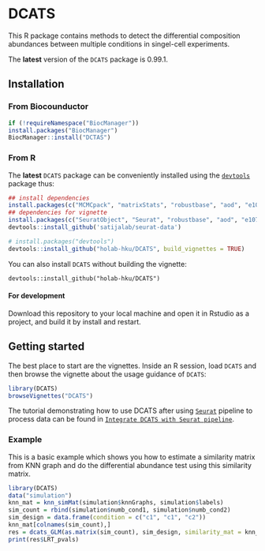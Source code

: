 
<!-- README.md is generated from README.Rmd. Please edit that file -->

# DCATS

<!-- badges: start -->
<!-- badges: end -->

This R package contains methods to detect the differential composition
abundances between multiple conditions in singel-cell experiments.

The **latest** version of the `DCATS` package is 0.99.1.

## Installation

### From Biocounductor

``` r
if (!requireNamespace("BiocManager"))
install.packages("BiocManager")
BiocManager::install("DCTAS")
```

### From R

The **latest** `DCATS` package can be conveniently installed using the
[`devtools`](https://www.rstudio.com/products/rpackages/devtools/)
package thus:

``` r
## install dependencies
install.packages(c("MCMCpack", "matrixStats", "robustbase", "aod", "e1071"))
## dependencies for vignette
install.packages(c("SeuratObject", "Seurat", "robustbase", "aod", "e1071"))
devtools::install_github('satijalab/seurat-data')
```

``` r
# install.packages("devtools")
devtools::install_github("holab-hku/DCATS", build_vignettes = TRUE)
```

You can also install `DCATS` without building the vignette:

    devtools::install_github("holab-hku/DCATS")

#### For development

Download this repository to your local machine and open it in Rstudio as
a project, and build it by install and restart.

## Getting started

The best place to start are the vignettes. Inside an R session, load
`DCATS` and then browse the vignette about the usage guidance of
`DCATS`:

``` r
library(DCATS)
browseVignettes("DCATS")
```

The tutorial demonstrating how to use DCATS after using
[`Seurat`](https://satijalab.org/seurat/index.html) pipeline to process
data can be found in
[`Integrate DCATS with Seurat pipeline`](https://htmlpreview.github.io/?https://github.com/linxy29/DCATS_anlysis/blob/master/vignette/Integrate_with_seurat.html).

### Example

This is a basic example which shows you how to estimate a similarity
matrix from KNN graph and do the differential abundance test using this
similarity matrix.

``` r
library(DCATS)
data("simulation")
knn_mat = knn_simMat(simulation$knnGraphs, simulation$labels)
sim_count = rbind(simulation$numb_cond1, simulation$numb_cond2)
sim_design = data.frame(condition = c("c1", "c1", "c2"))
knn_mat[colnames(sim_count),]
res = dcats_GLM(as.matrix(sim_count), sim_design, similarity_mat = knn_mat)
print(res$LRT_pvals)
```
